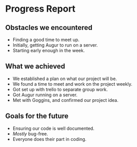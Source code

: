 # Progress Report

## Obstacles we encountered
- Finding a good time to meet up.
- Initially, getting Augur to run on a server.
- Starting early enough in the week.

## What we achieved
- We established a plan on what our project will be.
- We found a time to meet and work on the project weekly.
- Got set up with trello to separate group work.
- Got Augur running on a server.
- Met with Goggins, and confirmed our project idea.

## Goals for the future
- Ensuring our code is well documented.
- *Mostly* bug-free.
- Everyone does their part in coding.
